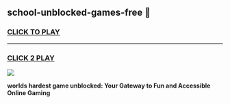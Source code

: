 
## school-unblocked-games-free 👋
<h3>
<a href="https://premium.freeplayer.one?title=school-unblocked-games-free&ref=14F">CLICK TO PLAY</a></h3>
<hr>

<h3>
<a href="https://premium.freeplayer.one?title=school-unblocked-games-free&ref=14F">CLICK 2 PLAY</a>
  
</h3>

<a href="https://premium.freeplayer.one?title=school-unblocked-games-free&ref=12F/"><img src="https://clearcache.store/games.png"></a>


**worlds hardest game unblocked: Your Gateway to Fun and Accessible Online Gaming**
